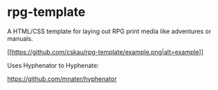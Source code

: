 # rpg-template

A HTML/CSS template for laying out RPG print media like adventures or manuals.

[[https://github.com/cskau/rpg-template/example.png|alt=example]]

Uses Hyphenator to Hyphenate:

https://github.com/mnater/hyphenator
